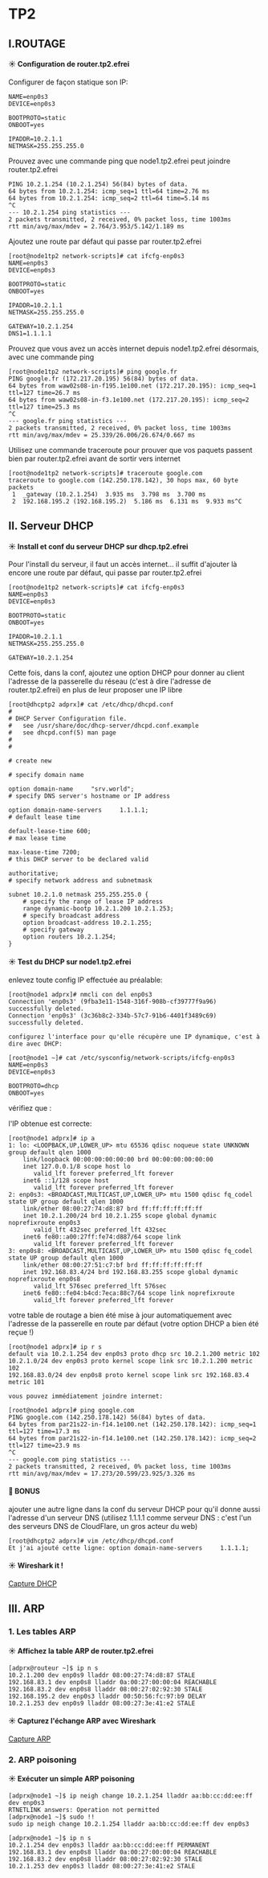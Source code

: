 # TP2

## I.ROUTAGE

#### ☀️ Configuration de router.tp2.efrei

Configurer de façon statique son IP:

```[root@node1tp2 network-scripts]# cat ifcfg-enp0s3
NAME=enp0s3
DEVICE=enp0s3

BOOTPROTO=static
ONBOOT=yes

IPADDR=10.2.1.1
NETMASK=255.255.255.0
```  

Prouvez avec une commande ping que node1.tp2.efrei peut joindre router.tp2.efrei

```[root@node1tp2 network-scripts]# ping 10.2.1.254
PING 10.2.1.254 (10.2.1.254) 56(84) bytes of data.
64 bytes from 10.2.1.254: icmp_seq=1 ttl=64 time=2.76 ms
64 bytes from 10.2.1.254: icmp_seq=2 ttl=64 time=5.14 ms
^C
--- 10.2.1.254 ping statistics ---
2 packets transmitted, 2 received, 0% packet loss, time 1003ms
rtt min/avg/max/mdev = 2.764/3.953/5.142/1.189 ms
```
Ajoutez une route par défaut qui passe par router.tp2.efrei
```
[root@node1tp2 network-scripts]# cat ifcfg-enp0s3
NAME=enp0s3
DEVICE=enp0s3

BOOTPROTO=static
ONBOOT=yes

IPADDR=10.2.1.1
NETMASK=255.255.255.0

GATEWAY=10.2.1.254
DNS1=1.1.1.1
```
Prouvez que vous avez un accès internet depuis node1.tp2.efrei désormais, avec une commande ping
```
[root@node1tp2 network-scripts]# ping google.fr
PING google.fr (172.217.20.195) 56(84) bytes of data.
64 bytes from waw02s08-in-f195.1e100.net (172.217.20.195): icmp_seq=1 ttl=127 time=26.7 ms
64 bytes from waw02s08-in-f3.1e100.net (172.217.20.195): icmp_seq=2 ttl=127 time=25.3 ms
^C
--- google.fr ping statistics ---
2 packets transmitted, 2 received, 0% packet loss, time 1003ms
rtt min/avg/max/mdev = 25.339/26.006/26.674/0.667 ms
```
Utilisez une commande traceroute pour prouver que vos paquets passent bien par router.tp2.efrei avant de sortir vers internet
```
[root@node1tp2 network-scripts]# traceroute google.com
traceroute to google.com (142.250.178.142), 30 hops max, 60 byte packets
 1  _gateway (10.2.1.254)  3.935 ms  3.798 ms  3.700 ms
 2  192.168.195.2 (192.168.195.2)  5.186 ms  6.131 ms  9.933 ms^C
````
## II. Serveur DHCP

#### ☀️ Install et conf du serveur DHCP sur dhcp.tp2.efrei

Pour l'install du serveur, il faut un accès internet... il suffit d'ajouter là encore une route par défaut, qui passe par router.tp2.efrei
```
[root@node1tp2 network-scripts]# cat ifcfg-enp0s3
NAME=enp0s3
DEVICE=enp0s3

BOOTPROTO=static
ONBOOT=yes

IPADDR=10.2.1.1
NETMASK=255.255.255.0

GATEWAY=10.2.1.254
```
Cette fois, dans la conf, ajoutez une option DHCP pour donner au client l'adresse de la passerelle du réseau (c'est à dire l'adresse de router.tp2.efrei) en plus de leur proposer une IP libre
```
[root@dhcptp2 adprx]# cat /etc/dhcp/dhcpd.conf
#
# DHCP Server Configuration file.
#   see /usr/share/doc/dhcp-server/dhcpd.conf.example
#   see dhcpd.conf(5) man page
#
#

# create new

# specify domain name

option domain-name     "srv.world";
# specify DNS server's hostname or IP address

option domain-name-servers     1.1.1.1;
# default lease time

default-lease-time 600;
# max lease time

max-lease-time 7200;
# this DHCP server to be declared valid

authoritative;
# specify network address and subnetmask

subnet 10.2.1.0 netmask 255.255.255.0 {
    # specify the range of lease IP address
    range dynamic-bootp 10.2.1.200 10.2.1.253;
    # specify broadcast address
    option broadcast-address 10.2.1.255;
    # specify gateway
    option routers 10.2.1.254;
}
```
#### ☀️ Test du DHCP sur node1.tp2.efrei

enlevez toute config IP effectuée au préalable:
```
[root@node1 adprx]# nmcli con del enp0s3
Connection 'enp0s3' (9fba3e11-1548-316f-908b-cf39777f9a96) successfully deleted.
Connection 'enp0s3' (3c36b8c2-334b-57c7-91b6-4401f3489c69) successfully deleted.

configurez l'interface pour qu'elle récupère une IP dynamique, c'est à dire avec DHCP:

[root@node1 ~]# cat /etc/sysconfig/network-scripts/ifcfg-enp0s3
NAME=enp0s3
DEVICE=enp0s3

BOOTPROTO=dhcp
ONBOOT=yes
```
vérifiez que :

l'IP obtenue est correcte:
```
[root@node1 adprx]# ip a
1: lo: <LOOPBACK,UP,LOWER_UP> mtu 65536 qdisc noqueue state UNKNOWN group default qlen 1000
    link/loopback 00:00:00:00:00:00 brd 00:00:00:00:00:00
    inet 127.0.0.1/8 scope host lo
       valid_lft forever preferred_lft forever
    inet6 ::1/128 scope host
       valid_lft forever preferred_lft forever
2: enp0s3: <BROADCAST,MULTICAST,UP,LOWER_UP> mtu 1500 qdisc fq_codel state UP group default qlen 1000
    link/ether 08:00:27:74:d8:87 brd ff:ff:ff:ff:ff:ff
    inet 10.2.1.200/24 brd 10.2.1.255 scope global dynamic noprefixroute enp0s3
       valid_lft 432sec preferred_lft 432sec
    inet6 fe80::a00:27ff:fe74:d887/64 scope link
       valid_lft forever preferred_lft forever
3: enp0s8: <BROADCAST,MULTICAST,UP,LOWER_UP> mtu 1500 qdisc fq_codel state UP group default qlen 1000
    link/ether 08:00:27:51:c7:bf brd ff:ff:ff:ff:ff:ff
    inet 192.168.83.4/24 brd 192.168.83.255 scope global dynamic noprefixroute enp0s8
       valid_lft 576sec preferred_lft 576sec
    inet6 fe80::fe04:b4cd:7eca:88c7/64 scope link noprefixroute
       valid_lft forever preferred_lft forever
```
votre table de routage a bien été mise à jour automatiquement avec l'adresse de la passerelle en route par défaut (votre option DHCP a bien été reçue !)

```
[root@node1 adprx]# ip r s
default via 10.2.1.254 dev enp0s3 proto dhcp src 10.2.1.200 metric 102
10.2.1.0/24 dev enp0s3 proto kernel scope link src 10.2.1.200 metric 102
192.168.83.0/24 dev enp0s8 proto kernel scope link src 192.168.83.4 metric 101

vous pouvez immédiatement joindre internet:

[root@node1 adprx]# ping google.com
PING google.com (142.250.178.142) 56(84) bytes of data.
64 bytes from par21s22-in-f14.1e100.net (142.250.178.142): icmp_seq=1 ttl=127 time=17.3 ms
64 bytes from par21s22-in-f14.1e100.net (142.250.178.142): icmp_seq=2 ttl=127 time=23.9 ms
^C
--- google.com ping statistics ---
2 packets transmitted, 2 received, 0% packet loss, time 1003ms
rtt min/avg/max/mdev = 17.273/20.599/23.925/3.326 ms
```
#### 🌟 BONUS

ajouter une autre ligne dans la conf du serveur DHCP pour qu'il donne aussi l'adresse d'un serveur DNS (utilisez 1.1.1.1 comme serveur DNS : c'est l'un des serveurs DNS de CloudFlare, un gros acteur du web)
```
[root@dhcptp2 adprx]# vim /etc/dhcp/dhcpd.conf
Et j'ai ajouté cette ligne: option domain-name-servers     1.1.1.1;
```
#### ☀️ Wireshark it !

[Capture DHCP](../dhcp.pcapng)

## III. ARP

### 1. Les tables ARP

#### ☀️ Affichez la table ARP de router.tp2.efrei
```
[adprx@routeur ~]$ ip n s
10.2.1.200 dev enp0s9 lladdr 08:00:27:74:d8:87 STALE
192.168.83.1 dev enp0s8 lladdr 0a:00:27:00:00:04 REACHABLE
192.168.83.2 dev enp0s8 lladdr 08:00:27:02:92:30 STALE
192.168.195.2 dev enp0s3 lladdr 00:50:56:fc:97:b9 DELAY
10.2.1.253 dev enp0s9 lladdr 08:00:27:3e:41:e2 STALE
```
#### ☀️ Capturez l'échange ARP avec Wireshark

[Capture ARP](arp.pcapng)

### 2. ARP poisoning

#### ☀️ Exécuter un simple ARP poisoning
```
[adprx@node1 ~]$ ip neigh change 10.2.1.254 lladdr aa:bb:cc:dd:ee:ff dev enp0s3
RTNETLINK answers: Operation not permitted
[adprx@node1 ~]$ sudo !!
sudo ip neigh change 10.2.1.254 lladdr aa:bb:cc:dd:ee:ff dev enp0s3

[adprx@node1 ~]$ ip n s
10.2.1.254 dev enp0s3 lladdr aa:bb:cc:dd:ee:ff PERMANENT
192.168.83.1 dev enp0s8 lladdr 0a:00:27:00:00:04 REACHABLE
192.168.83.2 dev enp0s8 lladdr 08:00:27:02:92:30 STALE
10.2.1.253 dev enp0s3 lladdr 08:00:27:3e:41:e2 STALE
```
